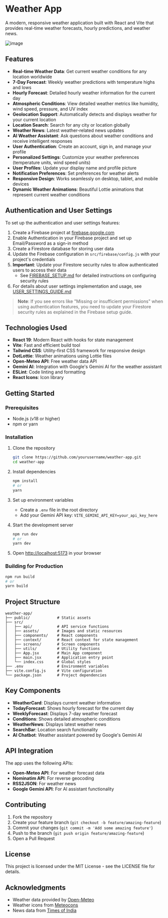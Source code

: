 # Weather App

A modern, responsive weather application built with React and Vite that provides real-time weather forecasts, hourly predictions, and weather news.

![image](https://github.com/user-attachments/assets/648464d9-0d52-4887-9589-3d5e76f6f9f4)

## Features

-   **Real-time Weather Data**: Get current weather conditions for any location worldwide
-   **7-Day Forecast**: Weekly weather predictions with temperature highs and lows
-   **Hourly Forecast**: Detailed hourly weather information for the current day
-   **Atmospheric Conditions**: View detailed weather metrics like humidity, wind speed, pressure, and UV index
-   **Geolocation Support**: Automatically detects and displays weather for your current location
-   **Location Search**: Search for any city or location globally
-   **Weather News**: Latest weather-related news updates
-   **AI Weather Assistant**: Ask questions about weather conditions and receive intelligent responses
-   **User Authentication**: Create an account, sign in, and manage your profile
-   **Personalized Settings**: Customize your weather preferences (temperature units, wind speed units)
-   **User Profiles**: Update your display name and profile picture
-   **Notification Preferences**: Set preferences for weather alerts
-   **Responsive Design**: Works seamlessly on desktop, tablet, and mobile devices
-   **Dynamic Weather Animations**: Beautiful Lottie animations that represent current weather conditions

## Authentication and User Settings

To set up the authentication and user settings features:

1. Create a Firebase project at [firebase.google.com](https://firebase.google.com)
2. Enable Authentication in your Firebase project and set up Email/Password as a sign-in method
3. Create a Firestore database for storing user data
4. Update the Firebase configuration in `src/firebase/config.js` with your project's credentials
5. **Important**: Update your Firestore security rules to allow authenticated users to access their data
    - See [FIREBASE_SETUP.md](./FIREBASE_SETUP.md) for detailed instructions on configuring security rules
6. For details about user settings implementation and usage, see [USER_SETTINGS_GUIDE.md](./USER_SETTINGS_GUIDE.md)

> **Note**: If you see errors like "Missing or insufficient permissions" when using authentication features, you need to update your Firestore security rules as explained in the Firebase setup guide.

## Technologies Used

-   **React 19**: Modern React with hooks for state management
-   **Vite**: Fast and efficient build tool
-   **Tailwind CSS**: Utility-first CSS framework for responsive design
-   **DotLottie**: Weather animations using Lottie files
-   **Open-Meteo API**: Free weather data API
-   **Gemini AI**: Integration with Google's Gemini AI for the weather assistant
-   **ESLint**: Code linting and formatting
-   **React Icons**: Icon library

## Getting Started

### Prerequisites

-   Node.js (v18 or higher)
-   npm or yarn

### Installation

1. Clone the repository

    ```bash
    git clone https://github.com/yourusername/weather-app.git
    cd weather-app
    ```

2. Install dependencies

    ```bash
    npm install
    # or
    yarn
    ```

3. Set up environment variables

    - Create a `.env` file in the root directory
    - Add your Gemini API key: `VITE_GEMINI_API_KEY=your_api_key_here`

4. Start the development server

    ```bash
    npm run dev
    # or
    yarn dev
    ```

5. Open [http://localhost:5173](http://localhost:5173) in your browser

### Building for Production

```bash
npm run build
# or
yarn build
```

## Project Structure

```
weather-app/
├── public/            # Static assets
├── src/
│   ├── api/           # API service functions
│   ├── assets/        # Images and static resources
│   ├── components/    # React components
│   ├── context/       # React context for state management
│   ├── screens/       # Screen components
│   ├── utils/         # Utility functions
│   ├── App.jsx        # Main App component
│   ├── main.jsx       # Application entry point
│   └── index.css      # Global styles
├── .env               # Environment variables
├── vite.config.js     # Vite configuration
└── package.json       # Project dependencies
```

## Key Components

-   **WeatherCard**: Displays current weather information
-   **TodayForecast**: Shows hourly forecast for the current day
-   **WeeklyForecast**: Displays 7-day weather forecast
-   **Conditions**: Shows detailed atmospheric conditions
-   **WeatherNews**: Displays latest weather news
-   **SearchBar**: Location search functionality
-   **AI Chatbot**: Weather assistant powered by Google's Gemini AI

## API Integration

The app uses the following APIs:

-   **Open-Meteo API**: For weather forecast data
-   **Nominatim API**: For reverse geocoding
-   **RSS2JSON**: For weather news
-   **Google Gemini API**: For AI assistant functionality

## Contributing

1. Fork the repository
2. Create your feature branch (`git checkout -b feature/amazing-feature`)
3. Commit your changes (`git commit -m 'Add some amazing feature'`)
4. Push to the branch (`git push origin feature/amazing-feature`)
5. Open a Pull Request

## License

This project is licensed under the MIT License - see the LICENSE file for details.

## Acknowledgments

-   Weather data provided by [Open-Meteo](https://open-meteo.com/)
-   Weather icons from [Meteocons](https://meteocons.com/)
-   News data from [Times of India](https://timesofindia.indiatimes.com/)
